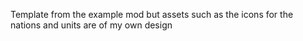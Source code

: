 Template from the example mod but assets such as the icons for the nations and units are of my own design 
